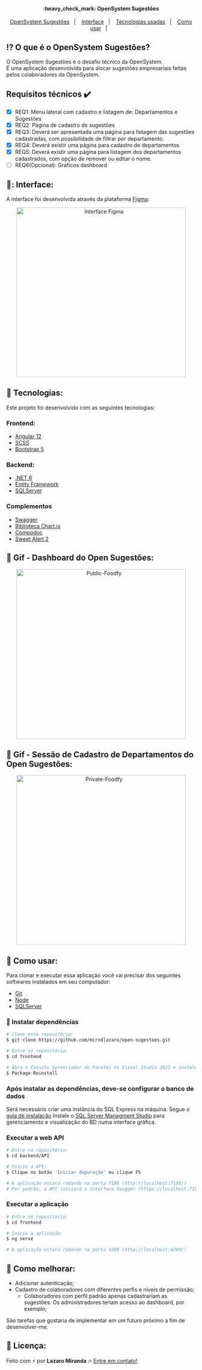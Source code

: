 <h4 align="center"> 
	:heavy_check_mark: OpenSystem Sugestões
</h4>

<p align="center">
  <a href="#interrobang">OpenSystem Sugestões</a>&nbsp;&nbsp;&nbsp;|&nbsp;&nbsp;&nbsp;
  <a href="#confetti_ball-interface">Interface</a>&nbsp;&nbsp;&nbsp;|&nbsp;&nbsp;&nbsp;
  <a href="#rocket-tecnologias">Tecnologias usadas</a>&nbsp;&nbsp;&nbsp;|&nbsp;&nbsp;&nbsp;
  <a href="#interrobang-como-usar">Como usar</a>&nbsp;&nbsp;&nbsp;|&nbsp;&nbsp;&nbsp;
</p>


## :interrobang: O que é o OpenSystem Sugestões?

O OpenSystem Sugestões é o desafio técnico da OpenSystem.
<br>
É uma aplicação desenvolvida para alocar sugestões empresariais feitas pelos colaboradores da OpenSystem.

## Requisitos técnicos :heavy_check_mark:
- [x] REQ1: Menu lateral com cadastro e listagem de: Departamentos e Sugestões
- [x] REQ2: Página de cadastro de sugestões
- [x] REQ3: Deverá ser apresentada uma página para listagem das sugestões cadastradas, com possibilidade de filtrar por departamento.
- [x] REQ4: Deverá existir uma página para cadastro de departamentos
- [x] REQ5: Deverá existir uma página para listagem dos departamentos cadastrados, com opção de remover ou editar o nome.
- [ ] REQ6(Opcional): Gráficos dashboard

## 🎊: Interface:

A interface foi desenvolvida através da plataforma [Figma][figma]:

<div align="center">
  <img src="" alt="Interface Figma" height="450px">
</div>

## :rocket: Tecnologias:

Este projeto foi desenvolvido com as seguintes tecnologias:

### Frontend:
- [Angular 12][angular]
- [SCSS][scss]
- [Bootstrap 5][bootstrap]

### Backend:
- [.NET 6][net6]
- [Entity Framework][ef]
- [SQLServer][sqlmangmnt]

### Complementos
- [Swagger][swagger]
- [Biblioteca Chart.js][chartjs]
- [Compodoc][compodoc]
- [Sweet Alert 2][swal2]

## :fork_and_knife: Gif - Dashboard do Open Sugestões: 
<div align="center">
  <img src="" alt="Public-Foodfy" height="450px">
</div>

## :fork_and_knife: Gif - Sessão de Cadastro de Departamentos do Open Sugestões: 
<div align="center">
  <img src="" alt="Private-Foodfy" height="450px">
</div>


## :construction_worker: Como usar:

Para clonar e executar essa aplicação você vai precisar dos seguintes softwares instalados em seu computador: 
- [Git][git]
- [Node][nodejs]
- [SQLServer][sqlmangmnt]

### :electric_plug: Instalar dependências

```bash
# Clone este repositório:
$ git clone https://github.com/mirndlazaro/open-sugestoes.git

# Entre no repositório:
$ cd frontend

# Abra o Console Gerenciador de Pacotes no Visual Studio 2022 e instale as dependências:
$ Package-Reinstall
```

### Após instalar as dependências, deve-se configurar o banco de dados

Será necessário criar uma instância do SQL Express na máquina. Segue o [guia de instalação][sqlexpress]
Instale o [SQL Server Managment Studio][sqlmangmnt] para gerenciamento e visualização do BD numa interface gráfica. <br>

### Executar a web API

```bash
# Entre no repositório:
$ cd backend/API

# Inicie a API:
$ Clique no botão 'Iniciar depuração' ou clique F5

# A aplicação estará rodando na porta 7188 (http://localhost:7188/)
# Por padrão, a API iniciará a interface Swagger (https://localhost:7188/swagger/index.html), mas é possível acessar os endpoints da aplicação através de (https://localhost:7188/api)
```

### Executar a aplicação

```bash
# Entre no repositório:
$ cd frontend

# Inicie a aplicação:
$ ng serve

# A aplicação estará rodando na porta 4200 (http://localhost:4200/)
```

## :confetti_ball: Como melhorar:

-  Adicionar autenticação;
-  Cadastro de colaboradores com diferentes perfis e níveis de permissão;
	-  Colaboradores com perfil padrão apenas cadastrariam as sugestões. Os administradores teriam acesso ao dashboard, por exemplo;

São tarefas que gostaria de implementar em um futuro próximo a fim de desenvolver-me.

## :key: Licença:

Feito com :zap: por **Lazaro Miranda** :fire: [Entre em contato!][linkedin]

[html]: https://developer.mozilla.org/pt-BR/docs/Web/HTML
[css]: https://developer.mozilla.org/pt-BR/docs/Web/CSS
[figma]: https://www.figma.com/file/BOZLsBc45Rla1iW726NLlI/Open-Sugest%C3%B5es?node-id=0%3A1
[angular]: https://v12.angular.io/start
[scss]: https://sass-lang.com/
[ef]: https://docs.microsoft.com/pt-br/ef/
[net6]: https://dotnet.microsoft.com/en-us/download/dotnet/6.0
[swagger]: https://swagger.io/
[chartjs]: https://www.chartjs.org/
[compodoc]: https://compodoc.app/
[bootstrap]: https://getbootstrap.com/docs/5.0/getting-started/introduction/
[sqlexpress]: https://docs.microsoft.com/pt-br/sql/database-engine/install-windows/install-sql-server?view=sql-server-ver15
[sqlmangmnt]: https://docs.microsoft.com/pt-br/sql/ssms/download-sql-server-management-studio-ssms?view=sql-server-ver15
[nodejs]: https://nodejs.org/en/
[swal2]: https://sweetalert2.github.io/
[git]: https://git-scm.com
[license]: https://github.com/i-ramoss/Foodfy/blob/master/LICENSE
[linkedin]: https://www.linkedin.com/in/mirandaalazaro/
